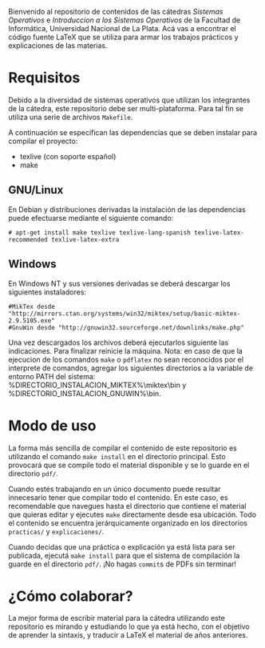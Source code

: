 Bienvenido al repositorio de contenidos de las cátedras *Sistemas
Operativos* e *Introduccion a los Sistemas Operativos* de la Facultad de
Informática, Universidad Nacional de La Plata. Acá vas a encontrar el
código fuente LaTeX que se utiliza para armar los trabajos prácticos y
explicaciones de las materias.

# Requisitos
Debido a la diversidad de sistemas operativos que utilizan los integrantes
de la cátedra, este repositorio debe ser multi-plataforma. Para tal fin se
utiliza una serie de archivos `Makefile`.

A continuación se especifican las dependencias que se deben instalar para
compilar el proyecto:
* texlive (con soporte español)
* make

## GNU/Linux
En Debian y distribuciones derivadas la instalación de las dependencias
puede efectuarse mediante el siguiente comando:

    # apt-get install make texlive texlive-lang-spanish texlive-latex-recommended texlive-latex-extra

## Windows
En Windows NT y sus versiones derivadas se deberá descargar los siguientes instaladores:

	#MikTex desde "http://mirrors.ctan.org/systems/win32/miktex/setup/basic-miktex-2.9.5105.exe"
	#GnuWin desde "http://gnuwin32.sourceforge.net/downlinks/make.php"

Una vez descargados los archivos deberá ejecutarlos siguiente las
indicaciones. Para finalizar reinicie la máquina.  Nota: en caso de que la
ejecucion de los comandos `make` o `pdflatex` no sean reconocidos por el
interprete de comandos, agregar los siguientes directorios a la variable de
entorno PATH del sistema: %DIRECTORIO_INSTALACION_MIKTEX%\miktex\bin y
%DIRECTORIO_INSTALACION_GNUWIN%\bin.

# Modo de uso
La forma más sencilla de compilar el contenido de este repositorio es
utilizando el comando `make install` en el directorio principal. Esto
provocará que se compile todo el material disponible y se lo guarde en el
directorio `pdf/`.

Cuando estés trabajando en un único documento puede resultar innecesario
tener que compilar todo el contenido. En este caso, es recomendable que
navegues hasta el directorio que contiene el material que quieras editar y
ejecutes `make` directamente desde esa ubicación. Todo el contenido se
encuentra jerárquicamente organizado en los directorios `practicas/` y
`explicaciones/`.

Cuando decidas que una práctica o explicación ya está lista para ser publicada,
ejecutá `make install` para que el sistema de compilación la guarde en el
directorio `pdf/`. ¡No hagas `commit`s de PDFs sin terminar!

# ¿Cómo colaborar?
La mejor forma de escribir material para la cátedra utilizando este
repositorio es mirando y estudiando lo que ya está hecho, con el objetivo de
aprender la sintaxis, y traducir a LaTeX el material de años anteriores.

